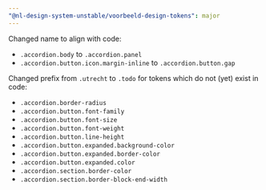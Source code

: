 ```yaml
---
"@nl-design-system-unstable/voorbeeld-design-tokens": major
---
```


Changed name to align with code:
- `.accordion.body` to `.accordion.panel`
- `.accordion.button.icon.margin-inline` to `.accordion.button.gap`

Changed prefix from `.utrecht` to `.todo` for tokens which do not (yet) exist in code:
- `.accordion.border-radius`
- `.accordion.button.font-family`
- `.accordion.button.font-size`
- `.accordion.button.font-weight`
- `.accordion.button.line-height`
- `.accordion.button.expanded.background-color`
- `.accordion.button.expanded.border-color`
- `.accordion.button.expanded.color`
- `.accordion.section.border-color`
- `.accordion.section.border-block-end-width`
